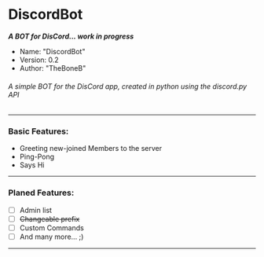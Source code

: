 # DiscordBot
**_A BOT for DisCord... work in progress_**

- Name: "DiscordBot"
- Version: 0.2
- Author: "TheBoneB"

###### A simple BOT for the DisCord app, created in python using the discord.py API
---
### Basic Features:

- Greeting new-joined Members to the server
- Ping-Pong
- Says Hi

---
### Planed Features:

- [ ] Admin list
- [ ] ~~Changeable prefix~~
- [ ] Custom Commands
- [ ] And many more... ;)

---
